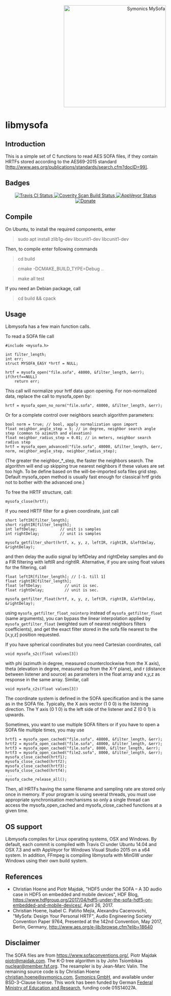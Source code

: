 <div align="right">
<a href="https://symonics.com/">
	<img alt="Symonics MySofa" width="320px" src="https://raw.githubusercontent.com/hoene/libmysofa/master/symonics-mysofa.png"/>
</a>
</div

#

# libmysofa

## Introduction
This is a simple set of C functions to read AES SOFA files, if they contain HRTFs
stored according to the AES69-2015 standard [http://www.aes.org/publications/standards/search.cfm?docID=99].

## Badges

<div align="center">
<a href="https://travis-ci.org/hoene/libmysofa">
<img alt="Travis CI Status" src="https://travis-ci.org/hoene/libmysofa.svg?branch=master"/>
</a>
<a href="https://scan.coverity.com/projects/hoene-libmysofa">
<img alt="Coverity Scan Build Status" src="https://scan.coverity.com/projects/13030/badge.svg"/>
</a>
<a href="https://ci.appveyor.com/project/hoene/libmysofa-s142k">
<img alt="AppVeyor Status" src="https://ci.appveyor.com/api/projects/status/mk86lx4ux2jn9tpo/branch/master?svg=true"/>
</a>
<a href="https://www.paypal.com/cgi-bin/webscr?cmd=_s-xclick&hosted_button_id=GUN8R6NUQCS3C" >
<img alt="Donate" src="https://symonics.com/Donate-PayPal-green.svg"/>
</a>
</div>

## Compile

On Ubuntu, to install the required components, enter

> sudo apt install zlib1g-dev libcunit1-dev libcunit1-dev

Then, to compile enter following commands

> cd build

> cmake -DCMAKE_BUILD_TYPE=Debug ..

> make all test

If you need an Debian package, call

> cd build && cpack

## Usage

Libmysofa has a few main function calls.

To read a SOFA file call

```
#include <mysofa.h>

int filter_length;
int err;
struct MYSOFA_EASY *hrtf = NULL;

hrtf = mysofa_open("file.sofa", 48000, &filter_length, &err);
if(hrtf==NULL)
	return err;
```

This call will normalize your hrtf data upon opening. For non-normalized data, replace the call to mysofa_open by:

```
hrtf = mysofa_open_no_norm("file.sofa", 48000, &filter_length, &err);
```

Or for a complete control over neighbors search algorithm parameters:

```
bool norm = true; // bool, apply normalization upon import
float neighbor_angle_step = 5; // in degree, neighbor search angle step (common to azimuth and elevation)
float neighbor_radius_step = 0.01; // in meters, neighbor search radius step
hrtf = mysofa_open_advanced("file.sofa", 48000, &filter_length, &err, norm, neighbor_angle_step, neighbor_radius_step);
```

(The greater the neighbor_*_step, the faster the neighbors search. The algorithm will end up skipping true nearest neighbors if these values are set too high. To be define based on the will-be-imported sofa files grid step. Default mysofa_open method is usually fast enough for classical hrtf grids not to bother with the advanced one.)

To free the HRTF structure, call:
```
mysofa_close(hrtf);
```

If you need HRTF filter for a given coordinate, just call
```
short leftIR[filter_length];
short rightIR[filter_length];
int leftDelay;          // unit is samples
int rightDelay;         // unit is samples

mysofa_getfilter_short(hrtf, x, y, z, leftIR, rightIR, &leftDelay, &rightDelay);
```
and then delay the audio signal by leftDelay and rightDelay samples and do a FIR filtering with leftIR and rightIR. Alternative, if you are using float values for the filtering, call
```
float leftIR[filter_length]; // [-1. till 1]
float rightIR[filter_length];
float leftDelay;          // unit is sec.
float rightDelay;         // unit is sec.

mysofa_getfilter_float(hrtf, x, y, z, leftIR, rightIR, &leftDelay, &rightDelay);
```

using ``mysofa_getfilter_float_nointerp`` instead of ``mysofa_getfilter_float`` (same arguments), you can bypass the linear interpolation applied by ``mysofa_getfilter_float`` (weighted sum of nearest neighbors filters coefficients), and get the exact filter stored in the sofa file nearest to the [x,y,z] position requested.

If you have spherical coordinates but you need Cartesian coordinates, call
```
void mysofa_s2c(float values[3])
```
with phi (azimuth in degree, measured counterclockwise from the X axis), theta (elevation in degree,  measured up from the X-Y plane), and r (distance between listener and source) as parameters in the float array and x,y,z as response in the same array. Similar, call
```
void mysofa_c2s(float values[3])
```
The coordinate system is defined in the SOFA specification and is the same as in the SOFA file. Typically, the X axis vector (1 0 0) is the listening direction. The Y axis (0 1 0) is the left side of the listener and Z (0 0 1) is upwards.


Sometimes, you want to use multiple SOFA filters or if you have to open a SOFA file multiple times, you may use
```
hrtf1 = mysofa_open_cached("file.sofa", 48000, &filter_length, &err);
hrtf2 = mysofa_open_cached("file.sofa", 48000, &filter_length, &err);
hrtf3 = mysofa_open_cached("file.sofa", 8000, &filter_length, &err);
hrtf3 = mysofa_open_cached("file2.sofa", 8000, &filter_length, &err);
mysofa_close_cached(hrtf1);
mysofa_close_cached(hrtf2);
mysofa_close_cached(hrtf3);
mysofa_close_cached(hrtf4);
...
mysofa_cache_release_all();
```
Then, all HRTFs having the same filename and sampling rate are stored only once in memory. If your program is using several threads, you must use appropriate synchronisation mechanisms so only a single thread can access the mysofa_open_cached and mysofa_close_cached functions at a given time.

## OS support

Libmysofa compiles for Linux operating systems, OSX and Windows. By default, each commit is compiled with Travis CI under Ubuntu 14.04 and OSX 7.3 and with AppVeyor for Windows Visual Studio 2015 on a x64 system. In addition, FFmpeg is compiling libmysofa with MinGW under Windows using their own build system.


## References

 * Christian Hoene and Piotr Majdak, "HDF5 under the SOFA – A 3D audio case in HDF5 on embedded and mobile devices", HDF Blog, https://www.hdfgroup.org/2017/04/hdf5-under-the-sofa-hdf5-on-embedded-and-mobile-devices/, April 26, 2017.
 * Christian Hoene, Isabel C. Patiño Mejía, Alexandru Cacerovschi, "MySofa: Design Your Personal HRTF", Audio Engineering Society
 Convention Paper 9764, Presented at the 142nd Convention, May 2017, Berlin, Germany, http://www.aes.org/e-lib/browse.cfm?elib=18640

## Disclaimer

The SOFA files are from https://www.sofaconventions.org/, Piotr Majdak <piotr@majdak.com>. The K-D tree algorithm is by John Tsiombikas <nuclear@member.fsf.org>. The resampler is by Jean-Marc Valin. The remaining source code is by Christian Hoene <christian.hoene@symonics.com>, <a href="https://symonics.com/">Symonics GmbH</a>, and available under BSD-3-Clause license. This work has been funded by German <a href="https://www.bmbf.de">Federal Ministry of Education and Research</a>, funding code 01IS14027A.

